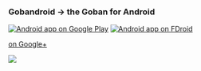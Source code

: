 ### Gobandroid -> the Goban for Android

[![Android app on Google Play](http://ligi.de/img/play_badge.png)](https://play.google.com/store/apps/details?id=org.ligi.gobandroid_hd)
[![Android app on FDroid](http://ligi.de/img/fdroid_badge.png)](https://f-droid.org/repository/browse/?fdid=org.ligi.gobandroid_hd)

[on Google+](https://plus.google.com/106767057593220295403/)

<img src="http://ligi.de/img/gobandroid_screenshots.jpg"/>



